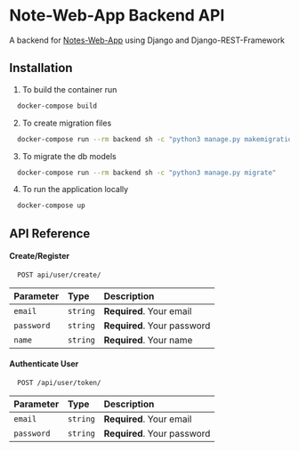 
# Note-Web-App Backend API

A backend for [Notes-Web-App](https://github.com/paul3bin/notes-web-app) using Django and Django-REST-Framework


## Installation 


1. To build the container run
```bash 
  docker-compose build
```
2. To create migration files
```bash 
  docker-compose run --rm backend sh -c "python3 manage.py makemigrations"
```
3. To migrate the db models
```bash 
  docker-compose run --rm backend sh -c "python3 manage.py migrate"
```
4. To run the application locally
```bash 
  docker-compose up
```
    
## API Reference

#### Create/Register

```http
  POST api/user/create/
```

| Parameter | Type     | Description                |
| :-------- | :------- | :------------------------- |
| `email` | `string` | **Required**. Your email |
| `password` | `string` | **Required**. Your password |
| `name` | `string` | **Required**. Your name |


#### Authenticate User

```http
  POST /api/user/token/
```

| Parameter | Type     | Description                       |
| :-------- | :------- | :-------------------------------- |
| `email` | `string` | **Required**. Your email |
| `password` | `string` | **Required**. Your password |



  
